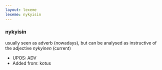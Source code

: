 ```yaml
---
layout: lexeme
lexeme: nykyisin
---
```


###  nykyisin

usually seen as adverb (nowadays), but can be analysed as instructive of the adjective *nykyinen* (current)
* UPOS:  ADV
* Added from:  kotus

